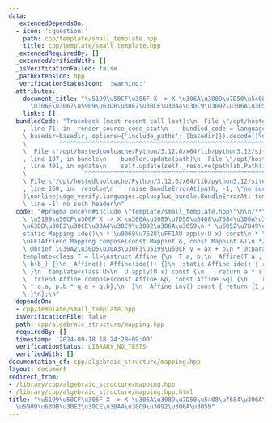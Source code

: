```yaml
---
data:
  _extendedDependsOn:
  - icon: ':question:'
    path: cpp/template/small_template.hpp
    title: cpp/template/small_template.hpp
  _extendedRequiredBy: []
  _extendedVerifiedWith: []
  _isVerificationFailed: false
  _pathExtension: hpp
  _verificationStatusIcon: ':warning:'
  attributes:
    document_title: "\u5199\u50CF\u306F X -> X \u306A\u3089\u7D50\u5408\u7684\u306A\
      \u306E\u3067\u5909\u63DB\u30E2\u30CE\u30A4\u30C9\u3092\u306A\u3059"
    links: []
  bundledCode: "Traceback (most recent call last):\n  File \"/opt/hostedtoolcache/Python/3.12.0/x64/lib/python3.12/site-packages/onlinejudge_verify/documentation/build.py\"\
    , line 71, in _render_source_code_stat\n    bundled_code = language.bundle(stat.path,\
    \ basedir=basedir, options={'include_paths': [basedir]}).decode()\n          \
    \         ^^^^^^^^^^^^^^^^^^^^^^^^^^^^^^^^^^^^^^^^^^^^^^^^^^^^^^^^^^^^^^^^^^^^^^^^^^^^^^^^^\n\
    \  File \"/opt/hostedtoolcache/Python/3.12.0/x64/lib/python3.12/site-packages/onlinejudge_verify/languages/cplusplus.py\"\
    , line 187, in bundle\n    bundler.update(path)\n  File \"/opt/hostedtoolcache/Python/3.12.0/x64/lib/python3.12/site-packages/onlinejudge_verify/languages/cplusplus_bundle.py\"\
    , line 401, in update\n    self.update(self._resolve(pathlib.Path(included), included_from=path))\n\
    \                ^^^^^^^^^^^^^^^^^^^^^^^^^^^^^^^^^^^^^^^^^^^^^^^^^^^^^^^^^\n \
    \ File \"/opt/hostedtoolcache/Python/3.12.0/x64/lib/python3.12/site-packages/onlinejudge_verify/languages/cplusplus_bundle.py\"\
    , line 260, in _resolve\n    raise BundleErrorAt(path, -1, \"no such header\"\
    )\nonlinejudge_verify.languages.cplusplus_bundle.BundleErrorAt: template/small_template.hpp:\
    \ line -1: no such header\n"
  code: "#pragma once\n#include \"template/small_template.hpp\"\n\n/**\n * @brief\
    \ \u5199\u50CF\u306F X -> X \u306A\u3089\u7D50\u5408\u7684\u306A\u306E\u3067\u5909\
    \u63DB\u30E2\u30CE\u30A4\u30C9\u3092\u306A\u3059\n * \u6052\u7B49\u5199\u50CF\uFF1A\
    static Mapping ide()\n * \u9069\u7528\uFF1AU apply(U x) const\n * \u5408\u6210\
    \uFF1Afriend Mapping compose(const Mappint &, const Mappint &)\n */\n\n/**\n *\
    \ @brief \u30A2\u30D5\u30A3\u30F3\u5199\u50CF y = ax + b\n * @tparam T \n */\n\
    template<class T = ll>\nstruct Affine {\n  T a, b;\n  Affine(T a_, T b_): a(a_),\
    \ b(b_) {}\n  Affine(): Affine(ide()) {}\n  static Affine ide() { return {1, 0};\
    \ }\n  template<class U>\n  U apply(U x) const {\n    return a * x + b;\n  }\n\
    \  friend Affine compose(const Affine &p, const Affine &q) {\n    return {p.a\
    \ * q.a, p.b * q.a + q.b};\n  }\n  Affine inv() const { return {1 / a, -b / a};\
    \ }\n};\n"
  dependsOn:
  - cpp/template/small_template.hpp
  isVerificationFile: false
  path: cpp/algebraic_structure/mapping.hpp
  requiredBy: []
  timestamp: '2024-09-18 18:24:28+09:00'
  verificationStatus: LIBRARY_NO_TESTS
  verifiedWith: []
documentation_of: cpp/algebraic_structure/mapping.hpp
layout: document
redirect_from:
- /library/cpp/algebraic_structure/mapping.hpp
- /library/cpp/algebraic_structure/mapping.hpp.html
title: "\u5199\u50CF\u306F X -> X \u306A\u3089\u7D50\u5408\u7684\u306A\u306E\u3067\
  \u5909\u63DB\u30E2\u30CE\u30A4\u30C9\u3092\u306A\u3059"
---
```

